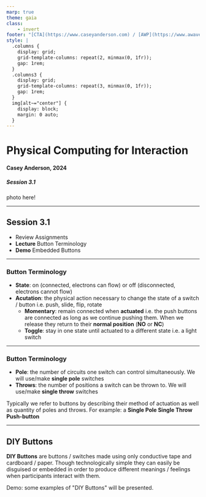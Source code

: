 ```yaml
---
marp: true
theme: gaia
class:
    - invert
footer: "[CTA](https://www.caseyanderson.com) / [AWP](https://www.awavepress.com)"
style: |
  .columns {
    display: grid;
    grid-template-columns: repeat(2, minmax(0, 1fr));
    gap: 1rem;
  }
  .columns3 {
    display: grid;
    grid-template-columns: repeat(3, minmax(0, 1fr));
    gap: 1rem;
  } 
  img[alt~="center"] {
    display: block;
    margin: 0 auto;
  }
---
```


# Physical Computing for Interaction
#### Casey Anderson, 2024

##### Session 3.1

photo here!

---

<!-- paginate: true -->

## Session 3.1

- Review Assignments
- **Lecture** Button Terminology
- **Demo** Embedded Buttons

---

### Button Terminology

- **State**: on (connected, electrons can flow) or off (disconnected, electrons cannot flow)
- **Acutation**: the physical action necessary to change the state of a switch / button i.e. push, slide, flip, rotate
  - **Momentary**: remain connected when **actuated** i.e. the push buttons are connected as long as we continue pushing them. When we release they return to their **normal position** (**NO** or **NC**)
  - **Toggle**: stay in one state until actuated to a different state i.e. a light switch

---

### Button Terminology

- **Pole**: the number of circuits one switch can control simultaneously. We will use/make **single pole** switches
- **Throws**: the number of positions a switch can be thrown to. We will use/make **single throw** switches

Typically we refer to buttons by describing their method of actuation as well as quantity of poles and throws. For example: a **Single Pole Single Throw Push-button**

---

## DIY Buttons

**DIY Buttons** are buttons / switches made using only conductive tape and cardboard / paper. Though technologically simple they can easily be disguised or embedded in order to produce different meanings / feelings when participants interact with them. 

Demo: some examples of "DIY Buttons" will be presented.
